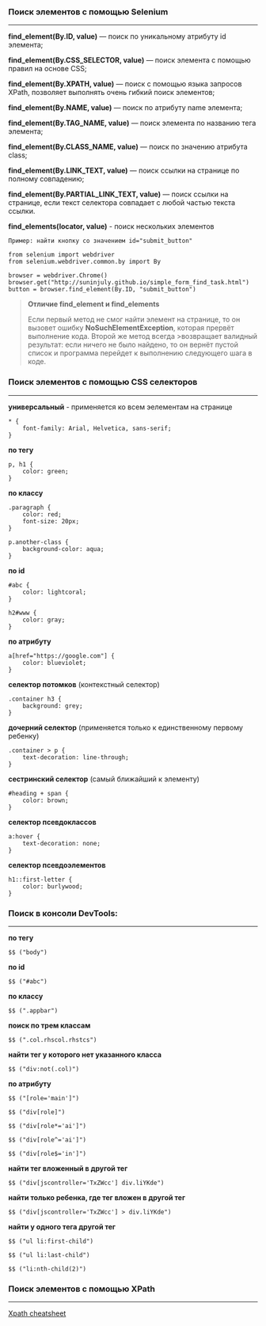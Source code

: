 ### Поиск элементов с помощью Selenium
---
**find_element(By.ID, value)** — поиск по уникальному атрибуту id элемента;

**find_element(By.CSS_SELECTOR, value)** — поиск элемента с помощью правил на основе CSS;

**find_element(By.XPATH, value)** — поиск с помощью языка запросов XPath, позволяет выполнять очень гибкий поиск элементов;

**find_element(By.NAME, value)** — поиск по атрибуту name элемента;

**find_element(By.TAG_NAME, value)** — поиск элемента по названию тега элемента;

**find_element(By.CLASS_NAME, value)** — поиск по значению атрибута class;

**find_element(By.LINK_TEXT, value)** — поиск ссылки на странице по полному совпадению;

**find_element(By.PARTIAL_LINK_TEXT, value)** — поиск ссылки на странице, если текст селектора совпадает с любой частью текста ссылки.

**find_elements(locator, value)** - поиск нескольких элементов
```
Пример: найти кнопку со значением id="submit_button"

from selenium import webdriver
from selenium.webdriver.common.by import By

browser = webdriver.Chrome()
browser.get("http://suninjuly.github.io/simple_form_find_task.html")
button = browser.find_element(By.ID, "submit_button")
```
>**Отличие find_element и find_elements**
>
>Если первый метод не смог найти элемент на странице, то он вызовет ошибку **NoSuchElementException**, которая прервёт выполнение кода. Второй же метод всегда >возвращает валидный результат: если ничего не было найдено, то он вернёт пустой список и программа перейдет к выполнению следующего шага в коде.

### Поиск элементов с помощью CSS селекторов
---
**универсальный** - применяется ко всем эелементам на странице
```
* {
    font-family: Arial, Helvetica, sans-serif;
}
```
**по тегу**
```
p, h1 {
    color: green;
}
```
**по классу**
```
.paragraph {
    color: red;
    font-size: 20px;
}
```
```
p.another-class {
    background-color: aqua;
}
```
**по id**
```
#abc {
    color: lightcoral;
}
```
```
h2#www {
    color: gray;
}
```
**по атрибуту**
```
a[href="https://google.com"] {
    color: blueviolet;
}
```
**селектор потомков** (контекстный селектор)
```
.container h3 {
    background: grey;
}
```
**дочерний селектор** (применяется только к единственному первому ребенку)
```
.container > p {
    text-decoration: line-through;
}
```
**сестринский селектор** (самый ближайший к элементу)
```
#heading + span {
    color: brown;
}
```
**селектор псевдоклассов**
```
a:hover {
    text-decoration: none;
}
```
**селектор псевдоэлементов**
```
h1::first-letter {
    color: burlywood;
}
```

### Поиск в консоли DevTools:
---
**по тегу**
```
$$ ("body")
```
**по id**
```
$$ ("#abc")
```
**по классу**
```
$$ (".appbar")
```
**поиск по трем классам**
```
$$ (".col.rhscol.rhstcs")
```
**найти тег у которого нет указанного класса**
```
$$ ("div:not(.col)")
```
**по атрибуту**
```
$$ ("[role='main']")
```
```
$$ ("div[role]")
```
```
$$ ("div[role*='ai']")
```
```
$$ ("div[role^='ai']")
```
```
$$ ("div[role$='in']")
```
**найти тег вложенный в другой тег**
```
$$ ("div[jscontroller='TxZWcc'] div.liYKde")
```
**найти только ребенка, где тег вложен в другой тег**
```
$$ ("div[jscontroller='TxZWcc'] > div.liYKde")
```
**найти у одного тега другой тег**
```
$$ ("ul li:first-child")
```
```
$$ ("ul li:last-child")
```
```
$$ ("li:nth-child(2)")
```

### Поиск элементов с помощью XPath
---
[Xpath cheatsheet](https://devhints.io/xpath)

